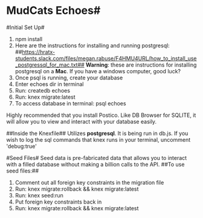 # MudCats Echoes#

#Initial Set Up#
1. npm install
2. Here are the instructions for installing and running postgresql:
##https://hratx-students.slack.com/files/megan.rabuse/F4HMU4URL/how_to_install_use_postgressql_for_mac.txt##
**Warning**: these are instructions for installing postgresql on a **Mac**. If you have a windows computer, good luck?
3. Once psql is running, create your database
 1. Enter echoes dir in terminal
 2. Run: createdb echoes
 3. Run: knex migrate:latest
4. To access database in terminal: psql echoes

Highly recommended that you install Postico. Like DB Browser for SQLITE, it will allow you to view and interact with your database easily.

##Inside the Knexfile##
Utilizes **postgresql**. It is being run in db.js. If you wish to log the sql commands that knex runs in your terminal, uncomment 'debug:true'

#Seed Files#
Seed data is pre-fabricated data that allows you to interact with a filled database without making a billion calls to the API.
##To use seed files:##
1. Comment out all foreign key constraints in the migration file
2. Run: knex migrate:rollback && knex migrate:latest
3. Run: knex seed:run
4. Put foreign key constraints back in
5. Run: knex migrate:rollback && knex migrate:latest
